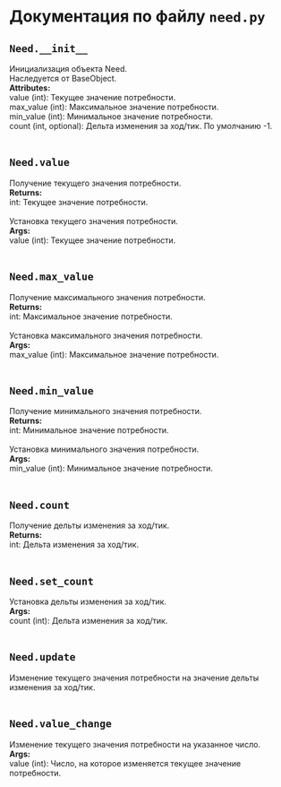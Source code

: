 # Документация по файлу `need.py`


## `Need.__init__`<br>
Инициализация объекта Need.<br>
Наследуется от BaseObject.<br>
**Attributes:**<br>
value (int): Текущее значение потребности. <br>
max_value (int): Максимальное значение потребности. <br>
min_value (int): Минимальное значение потребности.<br>
count (int, optional): Дельта изменения за ход/тик. По умолчанию -1.<br>
<br>

## `Need.value`<br>
Получение текущего значения потребности.<br>
**Returns:**<br>
int: Текущее значение потребности.<br>
<br>
Установка текущего значения потребности.<br>
**Args:**<br>
value (int): Текущее значение потребности.<br>
<br>

## `Need.max_value`<br>
Получение максимального значения потребности.<br>
**Returns:**<br>
int: Максимальное значение потребности.<br>
<br>
Установка максимального значения потребности.<br>
**Args:**<br>
max_value (int): Максимальное значение потребности.<br>
<br>

## `Need.min_value`<br>
Получение минимального значения потребности.<br>
**Returns:**<br>
int: Минимальное значение потребности.<br>
<br>
Установка минимального значения потребности.<br>
**Args:**<br>
min_value (int): Минимальное значение потребности.<br>
<br>

## `Need.count`<br>
Получение дельты изменения за ход/тик.<br>
**Returns:**<br>
int: Дельта изменения за ход/тик.<br>
<br>

## `Need.set_count`<br>
Установка дельты изменения за ход/тик.<br>
**Args:**<br>
count (int): Дельта изменения за ход/тик.<br>
<br>

## `Need.update`<br>
Изменение текущего значения потребности на значение дельты изменения за ход/тик.<br>
<br>

## `Need.value_change`<br>
Изменение текущего значения потребности на указанное число.<br>
**Args:**<br>
value (int): Число, на которое изменяется текущее значение потребности.<br>
<br>
